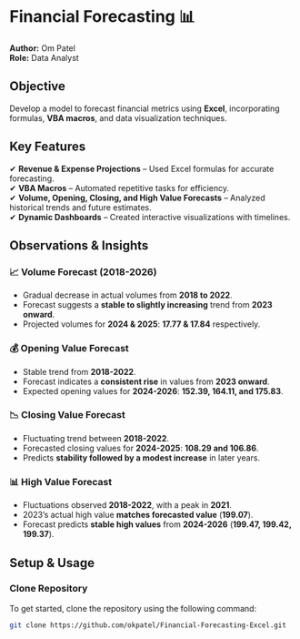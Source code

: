 # Financial Forecasting 📊  
**Author:** Om Patel  
**Role:** Data Analyst  

## **Objective**  
Develop a model to forecast financial metrics using **Excel**, incorporating formulas, **VBA macros**, and data visualization techniques.

## **Key Features**  
✔ **Revenue & Expense Projections** – Used Excel formulas for accurate forecasting.  
✔ **VBA Macros** – Automated repetitive tasks for efficiency.  
✔ **Volume, Opening, Closing, and High Value Forecasts** – Analyzed historical trends and future estimates.  
✔ **Dynamic Dashboards** – Created interactive visualizations with timelines.  

## **Observations & Insights**  

### **📈 Volume Forecast (2018-2026)**  
- Gradual decrease in actual volumes from **2018 to 2022**.  
- Forecast suggests a **stable to slightly increasing** trend from **2023 onward**.  
- Projected volumes for **2024 & 2025**: **17.77 & 17.84** respectively.  

### **💰 Opening Value Forecast**  
- Stable trend from **2018-2022**.  
- Forecast indicates a **consistent rise** in values from **2023 onward**.  
- Expected opening values for **2024-2026**: **152.39, 164.11, and 175.83**.  

### **📉 Closing Value Forecast**  
- Fluctuating trend between **2018-2022**.  
- Forecasted closing values for **2024-2025**: **108.29 and 106.86**.  
- Predicts **stability followed by a modest increase** in later years.  

### **📊 High Value Forecast**  
- Fluctuations observed **2018-2022**, with a peak in **2021**.  
- 2023’s actual high value **matches forecasted value** (**199.07**).  
- Forecast predicts **stable high values** from **2024-2026** (**199.47, 199.42, 199.37**).

## **Setup & Usage**  
### **Clone Repository**  
To get started, clone the repository using the following command:  
```sh
git clone https://github.com/okpatel/Financial-Forecasting-Excel.git
